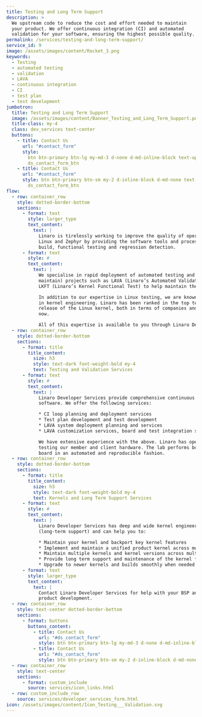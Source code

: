 ```yaml
---
title: Testing and Long Term Support
description: >
  We upstream code to reduce the cost and effort needed to maintain
  your product. We offer continuous integration (CI) and automated
  validation for your software, ensuring the highest possible quality.
permalink: /services/testing-and-long-term-support/
service_id: 9
image: /assets/images/content/Rocket_3.png
keywords:
  - Testing
  - automated testing
  - validation
  - LAVA
  - continuous integration
  - CI
  - test plan
  - test development
jumbotron:
  title: Testing and Long Term Support
  image: /assets/images/content/Banner_Testing_and_Long_Term_Support.png
  title-class: my-4
  class: dev_services text-center
  buttons:
    - title: Contact Us
      url: "#contact_form"
      style:
        btn btn-primary btn-lg my-md-3 d-none d-md-inline-block text-uppercase
        ds_contact_form_btn
    - title: Contact Us
      url: "#contact_form"
      style: btn btn-primary btn-sm my-2 d-inline-block d-md-none text-uppercase
        ds_contact_form_btn
flow:
  - row: container_row
    style: dotted-border-bottom
    sections:
      - format: text
        style: larger_type
        text_content:
          text: |
            Linaro is tirelessly working to improve the quality of operating system kernels such as
            Linux and Zephyr by providing the software tools and processes to allow continuous
            build, functional testing and regression detection.
      - format: text
        style: #
        text_content:
          text: |
            We specialise in rapid deployment of automated testing and have created (and
            maintain) projects such as LAVA (Linaro’s Automated Validation Architecture) and
            LKFT (Linaro’s Kernel Functional Test) to help maintain the quality of the kernel.

            In addition to our expertise in Linux testing, we are known for our strong track record
            in kernel engineering. Linaro has been ranked in the top ten contributors to each
            release of the Linux kernel, both in terms of companies and employees for many years
            now.

            All of this expertise is available to you through Linaro Developer Services.
  - row: container_row
    style: dotted-border-bottom
    sections:
      - format: title
        title_content:
          size: h3
          style: text-dark font-weight-bold my-4
          text: Testing and Validation Services
      - format: text
        style: #
        text_content:
          text: |
            Linaro Developer Services provide comprehensive continuous integration (CI) testing for client’s development and product
            software. We offer the following services:

            * CI loop planning and deployment services
            * Test plan development and test development
            * LAVA system deployment planning and services
            * LAVA customization services, board and test integration services

            We have extensive experience with the above. Linaro has operated a large board test farm in Cambridge, for over ten years
            testing our member and client hardware. The lab performs bootloader and kernel testing, testing of images for products and
            board in an automated and reproducible fashion.
  - row: container_row
    style: dotted-border-bottom
    sections:
      - format: title
        title_content:
          size: h3
          style: text-dark font-weight-bold my-4
          text: Kernels and Long Term Support Services
      - format: text
        style: #
        text_content:
          text: |
            Linaro Developer Services has deep and wide kernel engineering and maintenance expertise. We are experts in Linux kernel lts
            (long-term support) and can help you to:

            * Maintain your kernel and backport key kernel features
            * Implement and maintain a unified product kernel across multiple product platforms
            * Maintain multiple kernels and kernel versions across multiple product platforms
            * Provide long term support and maintenance of the kernel for your product platforms
            * Upgrade to newer kernels and builds smoothly when needed
      - format: text
        style: larger_type
        text_content:
          text: |
            Contact Linaro Developer Services for help with your BSP and/or 96Boards
            product development.
  - row: container_row
    style: text-center dotted-border-bottom
    sections:
      - format: buttons
        buttons_content:
          - title: Contact Us
            url: "#ds_contact_form"
            style: btn btn-primary btn-lg my-md-3 d-none d-md-inline-block ds_contact_form_btn
          - title: Contact Us
            url: "#ds_contact_form"
            style: btn btn-primary btn-sm my-2 d-inline-block d-md-none ds_contact_form_btn
  - row: container_row
    style: text-center
    sections:
      - format: custom_include
        source: services/icon_links.html
  - row: custom_include_row
    source: services/developer_services_form.html
icon: /assets/images/content/Icon_Testing___Validation.svg
---
```

